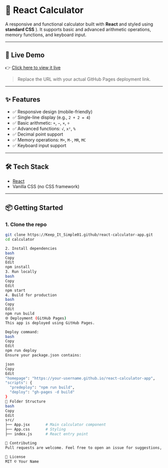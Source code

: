 # 🧮 React Calculator

A responsive and functional calculator built with **React** and styled using **standard CSS** ). It supports basic and advanced arithmetic operations, memory functions, and keyboard input.


---

## 🚀 Live Demo

👉 [Click here to view it live](https://Keep_It_Simple01.github.io/react-calculator-app)

> Replace the URL with your actual GitHub Pages deployment link.

---

## ✨ Features

- ✅ Responsive design (mobile-friendly)
- ✅ Single-line display (e.g., `2 + 2 = 4`)
- ✅ Basic arithmetic: `+`, `−`, `×`, `÷`
- ✅ Advanced functions: `√`, `x²`, `%`
- ✅ Decimal point support
- ✅ Memory operations: `M+`, `M-`, `MR`, `MC`
- ✅ Keyboard input support

---

## 🛠️ Tech Stack

- [React](https://reactjs.org/)
- Vanilla CSS (no CSS framework)

---

## 📦 Getting Started

### 1. Clone the repo

```bash
git clone https://Keep_It_Simple01.github/react-calculator-app.git
cd calculator

2. Install dependencies
bash
Copy
Edit
npm install
3. Run locally
bash
Copy
Edit
npm start
4. Build for production
bash
Copy
Edit
npm run build
🌐 Deployment (GitHub Pages)
This app is deployed using GitHub Pages.

Deploy command:
bash
Copy
Edit
npm run deploy
Ensure your package.json contains:

json
Copy
Edit
"homepage": "https://your-username.github.io/react-calculator-app",
"scripts": {
  "predeploy": "npm run build",
  "deploy": "gh-pages -d build"
}
📁 Folder Structure
bash
Copy
Edit
src/
├── App.jsx       # Main calculator component
├── App.css       # Styling
├── index.js      # React entry point

🤝 Contributing
Pull requests are welcome. Feel free to open an issue for suggestions, bugs, or feature requests.

📄 License
MIT © Your Name
